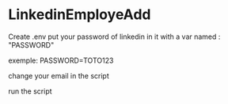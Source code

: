 # LinkedinEmployeAdd


Create .env 
put your password of linkedin in it with a var named : "PASSWORD"

exemple:
PASSWORD=TOTO123

change your email in the script



run the script
